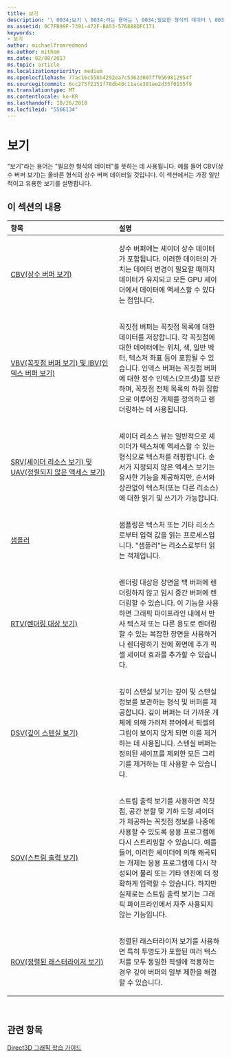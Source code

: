 ```yaml
---
title: 보기
description: '\ 0034;보기 \ 0034;라는 용어는 \ 0034;필요한 형식의 데이터 \ 0034;를 뜻하는 데 사용됩니다. 예를 들어 CBV(상수 버퍼 보기)는 올바른 형식의 상수 버퍼 데이터일 것입니다. 이 섹션에서는 가장 일반적이고 유용한 보기를 설명합니다.'
ms.assetid: 0C7FB99F-7391-472F-BA53-576888DFC171
keywords:
- 보기
author: michaelfromredmond
ms.author: mithom
ms.date: 02/08/2017
ms.topic: article
ms.localizationpriority: medium
ms.openlocfilehash: 77ac16c55bb4292ea7c5362d007ff9569812954f
ms.sourcegitcommit: 6cc275f2151f78db40c11ace381ee2d35f0155f9
ms.translationtype: MT
ms.contentlocale: ko-KR
ms.lasthandoff: 10/26/2018
ms.locfileid: "5566134"
---
```

# <a name="views"></a>보기


"보기"라는 용어는 "필요한 형식의 데이터"를 뜻하는 데 사용됩니다. 예를 들어 CBV(상수 버퍼 보기)는 올바른 형식의 상수 버퍼 데이터일 것입니다. 이 섹션에서는 가장 일반적이고 유용한 보기를 설명합니다.

## <a name="span-idin-this-sectionspanin-this-section"></a><span id="in-this-section"></span>이 섹션의 내용


<table>
<colgroup>
<col width="50%" />
<col width="50%" />
</colgroup>
<thead>
<tr class="header">
<th align="left">항목</th>
<th align="left">설명</th>
</tr>
</thead>
<tbody>
<tr class="odd">
<td align="left"><p><a href="constant-buffer-view--cbv-.md">CBV(상수 버퍼 보기)</a></p></td>
<td align="left"><p>상수 버퍼에는 셰이더 상수 데이터가 포함됩니다. 이러한 데이터의 가치는 데이터 변경이 필요할 때까지 데이터가 유지되고 모든 GPU 셰이더에서 데이터에 액세스할 수 있다는 점입니다.</p></td>
</tr>
<tr class="even">
<td align="left"><p><a href="vertex-buffer-view--vbv-.md">VBV(꼭짓점 버퍼 보기) 및 IBV(인덱스 버퍼 보기)</a></p></td>
<td align="left"><p>꼭짓점 버퍼는 꼭짓점 목록에 대한 데이터를 저장합니다. 각 꼭짓점에 대한 데이터에는 위치, 색, 일반 벡터, 텍스처 좌표 등이 포함될 수 있습니다. 인덱스 버퍼는 꼭짓점 버퍼에 대한 정수 인덱스(오프셋)를 보관하며, 꼭짓점 전체 목록의 하위 집합으로 이루어진 개체를 정의하고 렌더링하는 데 사용됩니다.</p></td>
</tr>
<tr class="odd">
<td align="left"><p><a href="shader-resource-view--srv-.md">SRV(셰이더 리소스 보기) 및 UAV(정렬되지 않은 액세스 보기)</a></p></td>
<td align="left"><p>셰이더 리소스 뷰는 일반적으로 셰이더가 텍스처에 액세스할 수 있는 형식으로 텍스처를 래핑합니다. 순서가 지정되지 않은 액세스 보기는 유사한 기능을 제공하지만, 순서와 상관없이 텍스처(또는 다른 리소스)에 대한 읽기 및 쓰기가 가능합니다.</p></td>
</tr>
<tr class="even">
<td align="left"><p><a href="sampler.md">샘플러</a></p></td>
<td align="left"><p>샘플링은 텍스처 또는 기타 리소스로부터 입력 값을 읽는 프로세스입니다. &quot;샘플러&quot;는 리소스로부터 읽는 객체입니다.</p></td>
</tr>
<tr class="odd">
<td align="left"><p><a href="render-target-view--rtv-.md">RTV(렌더링 대상 보기)</a></p></td>
<td align="left"><p>렌더링 대상은 장면을 백 버퍼에 렌더링하지 않고 임시 중간 버퍼에 렌더링할 수 있습니다. 이 기능을 사용하면 그래픽 파이프라인 내에서 반사 텍스처 또는 다른 용도로 렌더링할 수 있는 복잡한 장면을 사용하거나 렌더링하기 전에 화면에 추가 픽셀 셰이더 효과를 추가할 수 있습니다.</p></td>
</tr>
<tr class="even">
<td align="left"><p><a href="depth-stencil-view--dsv-.md">DSV(깊이 스텐실 보기)</a></p></td>
<td align="left"><p>깊이 스텐실 보기는 깊이 및 스텐실 정보를 보관하는 형식 및 버퍼를 제공합니다. 깊이 버퍼는 더 가까운 개체에 의해 가려져 뷰어에서 픽셀의 그림이 보이지 않게 되면 이를 제거하는 데 사용됩니다. 스텐실 버퍼는 정의된 셰이프를 제외한 모든 그리기를 제거하는 데 사용할 수 있습니다.</p></td>
</tr>
<tr class="odd">
<td align="left"><p><a href="stream-output-view--sov-.md">SOV(스트림 출력 보기)</a></p></td>
<td align="left"><p>스트림 출력 보기를 사용하면 꼭짓점, 공간 분할 및 기하 도형 셰이더가 제공하는 꼭짓점 정보를 나중에 사용할 수 있도록 응용 프로그램에 다시 스트리밍할 수 있습니다. 예를 들어, 이러한 셰이더에 의해 왜곡되는 개체는 응용 프로그램에 다시 작성되어 물리 또는 기타 엔진에 더 정확하게 입력할 수 있습니다. 하지만 실제로는 스트림 출력 보기는 그래픽 파이프라인에서 자주 사용되지 않는 기능입니다.</p></td>
</tr>
<tr class="even">
<td align="left"><p><a href="rasterizer-ordered-view--rov-.md">ROV(정렬된 래스터라이저 보기)</a></p></td>
<td align="left"><p>정렬된 래스터라이저 보기를 사용하면 특히 투명도가 포함된 여러 텍스처를 모두 동일한 픽셀에 적용하는 경우 깊이 버퍼의 일부 제한을 해결할 수 있습니다.</p></td>
</tr>
</tbody>
</table>

 

## <a name="span-idrelated-topicsspanrelated-topics"></a><span id="related-topics"></span>관련 항목


[Direct3D 그래픽 학습 가이드](index.md)

 

 




